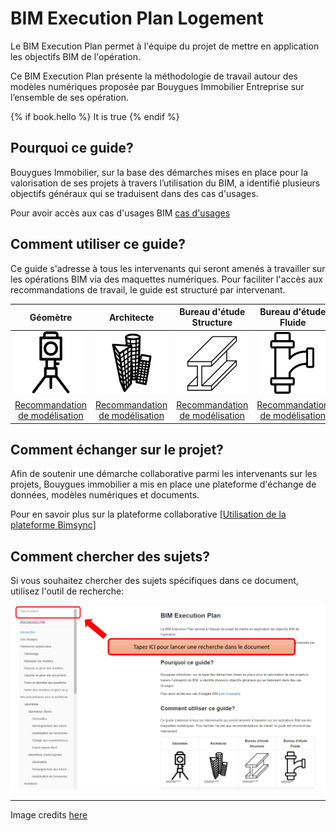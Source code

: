 # BIM Execution Plan Logement

Le BIM Execution Plan permet à l'équipe du projet de mettre en application les objectifs BIM de l'opération.

Ce BIM Execution Plan présente la méthodologie de travail autour des modèles numériques proposée par Bouygues Immobilier Entreprise sur l’ensemble de ses opération.

{% if book.hello %}
  It is true
{% endif %}


## Pourquoi ce guide?

Bouygues Immobilier, sur la base des démarches mises en place pour la valorisation de ses projets à travers l’utilisation du BIM, a identifié plusieurs objectifs généraux qui se traduisent dans des cas d'usages.

Pour avoir accès aux cas d'usages BIM [cas d'usages](/01_CasUsages/README.md)

## Comment utiliser ce guide?

Ce guide s'adresse à tous les intervenants qui seront amenés à travailler sur les opérations BIM via des maquettes numériques. Pour faciliter l'accès aux recommandations de travail, le guide est structuré par intervenant.

| Géomètre | Architecte | Bureau d'étude Structure | Bureau d'étude Fluide |
| :---: | :---: | :---: | :---: |
| [![](/02_Modelisation/00_communs/images/noun_1082944_cc.png)](/02_Modelisation/01_geometre/README.md) | [![](/02_Modelisation/00_communs/images/noun_1261411_cc.png)](/02_Modelisation/02_architecte/README.md) | [![](/02_Modelisation/00_communs/images/noun_905620_cc.png)](/02_Modelisation/03_betStructure/README.md) | [![](/02_Modelisation/00_communs/images/noun_907762_cc.png)](/02_Modelisation/04_betFluide/README.md) |
| [Recommandation de modélisation](/02_Modelisation/01_geometre/README.md) | [Recommandation de modélisation](/02_Modelisation/02_architecte/README.md) | [Recommandation de modélisation](/02_Modelisation/03_betStructure/README.md) | [Recommandation de modélisation](/02_Modelisation/04_betFluide/README.md) |

## Comment échanger sur le projet?

Afin de soutenir une démarche collaborative parmi les intervenants sur les projets, Bouygues immobilier a mis en place une plateforme d'échange de données, modèles numériques et documents.

Pour en savoir plus sur la plateforme collaborative \[[Utilisation de la plateforme Bimsync](/03_bimsync/README.md)\]

## Comment chercher des sujets?

Si vous souhaitez chercher des sujets spécifiques dans ce document, utilisez l'outil de recherche:

![](/images/Recherche.PNG)

---
Image credits [here ](/Credit.md)